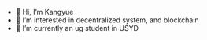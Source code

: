 - 👋 Hi, I’m Kangyue
- 👀 I’m interested in decentralized system, and blockchain  
- 🌱 I’m currently an ug student in USYD


<!---
iFuon/iFuon is a ✨ special ✨ repository because its `README.md` (this file) appears on your GitHub profile.
You can click the Preview link to take a look at your changes.
--->
